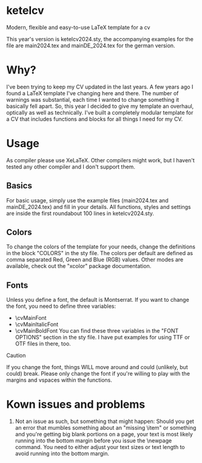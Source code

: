 # ketelcv
Modern, flexible and easy-to-use LaTeX template for a cv

This year's version is ketelcv2024.sty, the accompanying examples for the file are main2024.tex and mainDE_2024.tex for the german version.

# Why?

I've been trying to keep my CV updated in the last years. A few years ago I found a LaTeX template I've changing here and there. The number of warnings was substantial, each time I wanted to change something it basically fell apart. So, this year I decided to give my template an overhaul, optically as well as technically. I've built a completely modular template for a CV that includes functions and blocks for all things I need for my CV.

# Usage
As compiler please use XeLaTeX. Other compilers might work, but I haven't tested any other compiler and I don't support them.

## Basics
For basic usage, simply use the example files (main2024.tex and mainDE_2024.tex) and fill in your details.
All functions, styles and settings are inside the first roundabout 100 lines in ketelcv2024.sty.

## Colors
To change the colors of the template for your needs, change the definitions in the block "COLORS" in the sty file.
The colors per default are defined as comma separated Red, Green and Blue (RGB) values. Other modes are available, check out the "xcolor" package documentation.

## Fonts
Unless you define a font, the default is Montserrat. If you want to change the font, you need to define three variables:
- \cvMainFont
- \cvMainItalicFont
- \cvMainBoldFont
You can find these three variables in the "FONT OPTIONS" section in the sty file. I have put examples for using TTF or OTF files in there, too.

> [!CAUTION]
> If you change the font, things WILL move around and could (unlikely, but could) break. Please only change the font if you're willing to play with the margins and vspaces within the functions.


# Kown issues and problems
1. Not an issue as such, but something that might happen: Should you get an error that mumbles something about an "missing \item" or something and you're getting big blank portions on a page, your text is most likely running into the bottom margin before you issue the \newpage command. You need to either adjust your text sizes or text length to avoid running into the bottom margin.
